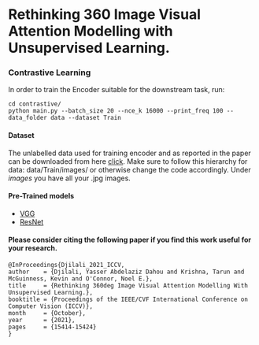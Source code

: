 # Rethinking 360 Image Visual Attention Modelling with Unsupervised Learning.


### Contrastive Learning

In order to train the Encoder suitable for the downstream task, run:

    cd contrastive/
    python main.py --batch_size 20 --nce_k 16000 --print_freq 100 --data_folder data --dataset Train
    
#### Dataset

The unlabelled data used for training encoder and as reported in the paper can be downloaded from here [click](https://drive.google.com/file/d/1QtxRurC0ac5Aksywg1XDRfUMg64fEIqr/view?usp=sharing). Make sure to follow this hierarchy for data: data/Train/images/ or otherwise change the code accordingly. Under *images* you have all your .jpg images.

#### Pre-Trained models
 - [VGG](https://drive.google.com/file/d/1f-nk2O66sZc-LVpi2o8tJkV1yQhztEtg/view?usp=sharing)
 - [ResNet](https://drive.google.com/file/d/1VQY1KKPL5gBq6gycZmDC6j0WgDB6Xqot/view?usp=sharing)
 
 
 #### Please consider citing the following paper if you find this work useful for your research.
 
    @InProceedings{Djilali_2021_ICCV,
    author    = {Djilali, Yasser Abdelaziz Dahou and Krishna, Tarun and McGuinness, Kevin and O'Connor, Noel E.},
    title     = {Rethinking 360deg Image Visual Attention Modelling With Unsupervised Learning.},
    booktitle = {Proceedings of the IEEE/CVF International Conference on Computer Vision (ICCV)},
    month     = {October},
    year      = {2021},
    pages     = {15414-15424}
    }
 
     
    

